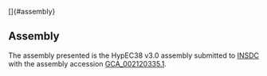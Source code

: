 []{#assembly}

Assembly
--------

The assembly presented is the HypEC38 v3.0 assembly submitted to
[INSDC](http://www.insdc.org) with the assembly accession
[GCA\_002120335.1](http://www.ebi.ac.uk/ena/data/view/GCA_002120335.1).
